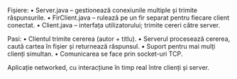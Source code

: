 Fișiere:
•	Server.java – gestionează conexiunile multiple și trimite răspunsurile.
•	FirClient.java – rulează pe un fir separat pentru fiecare client conectat.
•	Client.java – interfața utilizatorului; trimite cereri către server.

Pasi:
•	Clientul trimite cererea (autor + titlu).
•	Serverul procesează cererea, caută cartea în fișier și returnează răspunsul.
•	Suport pentru mai mulți clienți simultan.
•	Comunicarea se face prin socket-uri TCP.

Aplicație networked, cu interacțiune în timp real între clienți și server.
